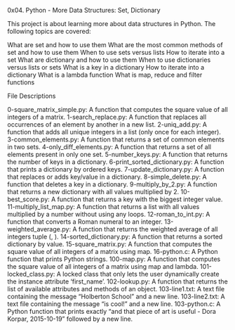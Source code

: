 0x04. Python - More Data Structures: Set, Dictionary

This project is about learning more about data structures in Python. The following topics are covered:

What are set and how to use them
What are the most common methods of set and how to use them
When to use sets versus lists
How to iterate into a set
What are dictionary and how to use them
When to use dictionaries versus lists or sets
What is a key in a dictionary
How to iterate into a dictionary
What is a lambda function
What is map, reduce and filter functions

File Descriptions

0-square_matrix_simple.py: A function that computes the square value of all integers of a matrix.
1-search_replace.py: A function that replaces all occurrences of an element by another in a new list.
2-uniq_add.py: A function that adds all unique integers in a list (only once for each integer).
3-common_elements.py: A function that returns a set of common elements in two sets.
4-only_diff_elements.py: A function that returns a set of all elements present in only one set.
5-number_keys.py: A function that returns the number of keys in a dictionary.
6-print_sorted_dictionary.py: A function that prints a dictionary by ordered keys.
7-update_dictionary.py: A function that replaces or adds key/value in a dictionary.
8-simple_delete.py: A function that deletes a key in a dictionary.
9-multiply_by_2.py: A function that returns a new dictionary with all values multiplied by 2.
10-best_score.py: A function that returns a key with the biggest integer value.
11-multiply_list_map.py: A function that returns a list with all values multiplied by a number without using any loops.
12-roman_to_int.py: A function that converts a Roman numeral to an integer.
13-weighted_average.py: A function that returns the weighted average of all integers tuple (<score>, <weight>).
14-sorted_dictionary.py: A function that returns a sorted dictionary by value.
15-square_matrix.py: A function that computes the square value of all integers of a matrix using map.
16-python.c: A Python function that prints Python strings.
100-map.py: A function that computes the square value of all integers of a matrix using map and lambda.
101-locked_class.py: A locked class that only lets the user dynamically create the instance attribute ‘first_name’.
102-lookup.py: A function that returns the list of available attributes and methods of an object.
103-line1.txt: A text file containing the message “Holberton School” and a new line.
103-line2.txt: A text file containing the message “is cool!” and a new line.
103-python.c: A Python function that prints exactly “and that piece of art is useful - Dora Korpar, 2015-10-19” followed by a new line.
